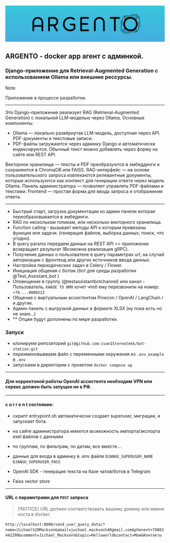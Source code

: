 
![ - a  r  g  e  n  t  o - ](images/argento.png)

## ARGENTO - docker app агент с админкой. 
### Django-приложение для Retrieval-Augmented Generation с использованием Ollama или внешние рессурсы.

> [!NOTE]
> Приложение в процессе разработки.


---

Это Django-приложение реализует RAG (Retrieval-Augmented Generation) с локальной LLM-моделью через Ollama. 
Основные компоненты:
- Ollama — локально развёрнутая LLM-модель, доступная через API.
PDF-документы и текстовые записи:
- PDF-файлы загружаются через админку Django и автоматически индексируются.
Обычный текст можно добавлять через форму на сайте или REST API.

Векторное хранилище — тексты и PDF преобразуются в эмбеддинги и сохраняются в ChromaDB или FAISS.
RAG-интерфейс — на основе пользовательского запроса извлекаются релевантные документы, которые используются как контекст для генерации ответа через модель Ollama.
Панель администратора — позволяет управлять PDF-файлами и текстами.
Frontend — простая форма для ввода запроса и отображения ответа.

--- 

- Быстрый старт, загрузка документации из админ панели которая переобразовывается в эмбединги.
- RAG по нескольком топикам, или несколько векторного хранилища. 
- Function calling - вызывает методы API к которым привязаны функции или задачи. (генерация файлов, выборка данных, поиск, что угодно).
- В query params передаем данные на REST API >> приложение возвращает результат (Возможна реализация gRPC).
- Получение данных о пользователе в query параметрах url, на случай авторизации с фронтенд или других источников ввода данных.
- Настройка периодических задач в Celery / Flower.
- Инициация общения с ботом (бот для среды разработки @Test_Assistant_bot )
- Оповещение в группу (@testassistantbotchannel) или канал - Пользователь, `КАКОЕ ТО ИМЯ` хочет чтоб ему перезвонили на номер: `+79....0000123`
- Общение с виртуальным ассистентом Pinecon / OpenAI / LangChain / и другие.
- Админ панель с выгрузкой данных в формате XLSX (ну пока есть но не знаю...)
- ** Опции будут дополнены по мере разработки.


### Запуск

- клонируем репозиторий `git@github.com:ivanIStereotekk/bot-station.git`
- переименовывваем файл с переменными окружения из ` .env_example ` в ` .env `
- запускаем в директории с проектом ` docker compose up `

---
#### Для корректоной работы OpenAI ассистента необходим VPN или сервис должен быть запущен не в РФ.
---

####  c u r r e n t  состояние:

- скрипт entrypoint.sh автоматически создает superuser, миграции, и запускает бота.

- на сайте администратора имеется возможность импорта/экспорта exel файлов с данными  

- по группам, по фильтрам, по датам, все вместе...

- данные для входа в админку в .env файле `DJANGO_SUPERUSER_NAME` `DJANGO_SUPERUSER_PASS`

- OpenAI SDK - генерация текста на базе чатов/ботов в Telegram

- Faiss vector store


---



#### URL с параметрами для `POST` запроса

> [!NOTICE]
> URL должен соответствовать вашему домену или имени хоста в docker.

 ```http://localhost:8000/send_user_query_data/?name=Jichael%20Mackson&email=juchael.mackson%40gmail.com&phone=%+79883442299&comment=Jichael_Mackson%&topic=Helloworld&contact=Мои&Контакты```




